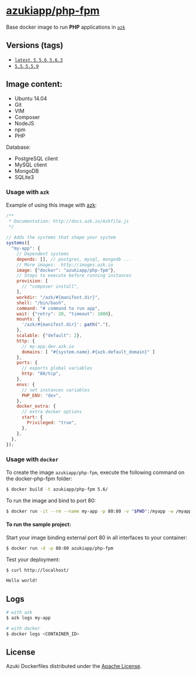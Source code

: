 [azukiapp/php-fpm](http://images.azk.io/#/php-fpm)
==================

Base docker image to run **PHP** applications in [`azk`](http://azk.io)

Versions (tags)
---

- [`latest`, `5`, `5.6`, `5.6.3`](https://github.com/azukiapp/docker-php-fpm/blob/master/5.6/Dockerfile)
- [`5.5`, `5.5.9`](https://github.com/azukiapp/docker-php-fpm/blob/master/5.5/Dockerfile)

Image content:
---

- Ubuntu 14.04
- Git
- VIM
- Composer
- NodeJS
- npm
- PHP

Database:

- PostgreSQL client
- MySQL client
- MongoDB
- SQLite3

### Usage with `azk`

Example of using this image with [azk](http://azk.io):

```js
/**
 * Documentation: http://docs.azk.io/Azkfile.js
 */
 
// Adds the systems that shape your system
systems({
  "my-app": {
    // Dependent systems
    depends: [], // postgres, mysql, mongodb ...
    // More images:  http://images.azk.io
    image: {"docker": "azukiapp/php-fpm"},
    // Steps to execute before running instances
    provision: [
      // "composer install",
    ],
    workdir: "/azk/#{manifest.dir}",
    shell: "/bin/bash",
    command: "# command to run app",
    wait: {"retry": 20, "timeout": 1000},
    mounts: {
      '/azk/#{manifest.dir}': path("."),
    },
    scalable: {"default": 2},
    http: {
      // my-app.dev.azk.io
      domains: [ "#{system.name}.#{azk.default_domain}" ]
    },
    ports: {
      // exports global variables
      http: "80/tcp",
    },
    envs: {
      // set instances variables
      PHP_ENV: "dev",
    },
    docker_extra: {
      // extra docker options
      start: {
        Privileged: "true",
      },
    },
  },
});
```

### Usage with `docker`

To create the image `azukiapp/php-fpm`, execute the following command on the docker-php-fpm folder:

```sh
$ docker build -t azukiapp/php-fpm 5.6/
```

To run the image and bind to port 80:

```sh
$ docker run -it --rm --name my-app -p 80:80 -v "$PWD":/myapp -w /myapp azukiapp/php-fpm php index.php
```

#### To run the sample project:

Start your image binding external port 80 in all interfaces to your container:

```sh
$ docker run -d -p 80:80 azukiapp/php-fpm
```

Test your deployment:

```sh
$ curl http://localhost/

Hello world!
```

Logs
---

```sh
# with azk
$ azk logs my-app

# with docker
$ docker logs <CONTAINER_ID>
```

## License

Azuki Dockerfiles distributed under the [Apache License](https://github.com/azukiapp/dockerfiles/blob/master/LICENSE).
